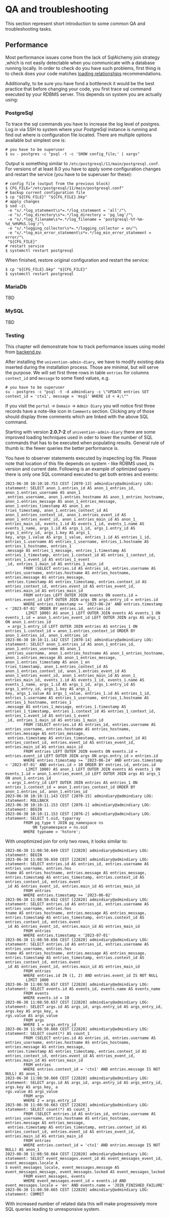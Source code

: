 [loading relationships]: https://docs.sqlalchemy.org/en/20/orm/queryguide/relationships.html

# QA and troubleshooting

This section represent short introduction to some common QA and
troubleshooting tasks.

## Performance

Most performance issues come from the lack of SqlAlchemy join strategy ,which
is not easily detectable when you communicate with a database running locally.
In order to check do you have such problems, first thing is to check does your
code matches [loading relationships] recommendations.

Additionally, to be sure you have fond a bottleneck it would be the best
practice that before changing your code, you first trace sql command executed
by your RDBMS server. This depends on system you are actually using:

### PostgreSql

To trace the sql commands you have to increase the log level of postgres. Log
in via SSH to system where your PostgreSql instance is running and find out
where is configuration file located. There are multiple options available but
simplest one is:

```console
# you have to be superuser
$ su - postgres -c "psql -t -c 'SHOW config_file;' | xargs"
```

Output is something similar to `/etc/postgresql/11/main/postgresql.conf`. For
versions of at least 8.0 you have to apply some configuration changes and
restart the service (you have to be superuser for these):

```shell
# config file (output from the previous block)
$ CFG_FILE="/etc/postgresql/11/main/postgresql.conf"
# backup current configuration file
$ cp "${CFG_FILE}" "${CFG_FILE}.bkp"
# apply changes
$ sed -i\
 -e "s/.*log_statement\s*=.*/log_statement = 'all'/"\
 -e "s/.*log_directory\s*=.*/log_directory = 'pg_log'/"\
 -e "s/.*log_filename\s*=.*/log_filename = 'postgresql-%Y-%m-%d_%H%M%S.log'/"\
 -e "s/.*logging_collector\s*=.*/logging_collector = on/"\
 -e "s/.*log_min_error_statement\s*=.*/log_min_error_statement = error/"\
 "${CFG_FILE}"
# restart service
$ systemctl restart postgresql
```

When finished, restore original configuration and restart the service:

```shell
$ cp "${CFG_FILE}.bkp" "${CFG_FILE}"
$ systemctl restart postgresql
```

### MariaDb

TBD

### MySQL

TBD

### Testing

This chapter will demonstrate how to track performance issues using model from
[backend.py](./python/admindiary/backend.py).

After installing the `univention-admin-diary`, we have to modify existing data
inserted during the installation process. Those are minimal, but will serve the
purpose. We will set first three rows in table `entries` for columns
`context_id` and `message` to some fixed values, e.g.

```console
# you have to be superuser
su - postgres -c "psql -t -d admindiary -c \"UPDATE entries SET context_id = 'ctx1', message = 'msg1' WHERE id < 4;\""
```

If you visit the `portal` -> `Domain` -> `Admin Diary` you will notice first
three records have a note-like icon in `Comments` section. Clicking any of
those should display three comments which are linked with the above SQL
command.

Starting with version **2.0.7-2** of `univention-admin-diary` there are some
improved loading techniques used in oder to lower the number of SQL commands
that has to be executed when populating results. General rule of thumb is: the
fewer queries the better performance is.

You have to observer statements executed by inspecting log file. Please note
that location of this file depends on system - like RDBMS used, its version and
current date. Following is an example of optimized query - there is only one
SQL command executed to get both entries and events:

```text
2023-06-30 10:10:10.753 CEST [2070-13] admindiary@admindiary LOG:  statement: SELECT anon_1.entries_id AS anon_1_entries_id, anon_1.entries_username AS anon_1
_entries_username, anon_1.entries_hostname AS anon_1_entries_hostname, anon_1.entries_message AS anon_1_entries_message, anon_1.entries_timestamp AS anon_1_en
tries_timestamp, anon_1.entries_context_id AS anon_1_entries_context_id, anon_1.entries_event_id AS anon_1_entries_event_id, anon_1.entries_main_id AS anon_1_
entries_main_id, events_1.id AS events_1_id, events_1.name AS events_1_name, args_1.id AS args_1_id, args_1.entry_id AS args_1_entry_id, args_1.key AS args_1_
key, args_1.value AS args_1_value, entries_1.id AS entries_1_id, entries_1.username AS entries_1_username, entries_1.hostname AS entries_1_hostname, entries_1
.message AS entries_1_message, entries_1.timestamp AS entries_1_timestamp, entries_1.context_id AS entries_1_context_id, entries_1.event_id AS entries_1_event
_id, entries_1.main_id AS entries_1_main_id
        FROM (SELECT entries.id AS entries_id, entries.username AS entries_username, entries.hostname AS entries_hostname, entries.message AS entries_message,
 entries.timestamp AS entries_timestamp, entries.context_id AS entries_context_id, entries.event_id AS entries_event_id, entries.main_id AS entries_main_id
        FROM entries LEFT OUTER JOIN events ON events.id = entries.event_id LEFT OUTER JOIN args ON args.entry_id = entries.id
        WHERE entries.timestamp >= '2023-06-24' AND entries.timestamp < '2023-07-01' ORDER BY entries.id, entries.id
         LIMIT 1000) AS anon_1 LEFT OUTER JOIN events AS events_1 ON events_1.id = anon_1.entries_event_id LEFT OUTER JOIN args AS args_1 ON anon_1.entries_id
 = args_1.entry_id LEFT OUTER JOIN entries AS entries_1 ON entries_1.context_id = anon_1.entries_context_id ORDER BY anon_1.entries_id, anon_1.entries_id
2023-06-30 10:10:11.142 CEST [2070-14] admindiary@admindiary LOG:  statement: SELECT anon_1.entries_id AS anon_1_entries_id, anon_1.entries_username AS anon_1
_entries_username, anon_1.entries_hostname AS anon_1_entries_hostname, anon_1.entries_message AS anon_1_entries_message, anon_1.entries_timestamp AS anon_1_en
tries_timestamp, anon_1.entries_context_id AS anon_1_entries_context_id, anon_1.entries_event_id AS anon_1_entries_event_id, anon_1.entries_main_id AS anon_1_
entries_main_id, events_1.id AS events_1_id, events_1.name AS events_1_name, args_1.id AS args_1_id, args_1.entry_id AS args_1_entry_id, args_1.key AS args_1_
key, args_1.value AS args_1_value, entries_1.id AS entries_1_id, entries_1.username AS entries_1_username, entries_1.hostname AS entries_1_hostname, entries_1
.message AS entries_1_message, entries_1.timestamp AS entries_1_timestamp, entries_1.context_id AS entries_1_context_id, entries_1.event_id AS entries_1_event
_id, entries_1.main_id AS entries_1_main_id
        FROM (SELECT entries.id AS entries_id, entries.username AS entries_username, entries.hostname AS entries_hostname, entries.message AS entries_message,
 entries.timestamp AS entries_timestamp, entries.context_id AS entries_context_id, entries.event_id AS entries_event_id, entries.main_id AS entries_main_id
        FROM entries LEFT OUTER JOIN events ON events.id = entries.event_id LEFT OUTER JOIN args ON args.entry_id = entries.id
        WHERE entries.timestamp >= '2023-06-24' AND entries.timestamp < '2023-07-01' AND entries.id > 10 ORDER BY entries.id, entries.id
         LIMIT 1000) AS anon_1 LEFT OUTER JOIN events AS events_1 ON events_1.id = anon_1.entries_event_id LEFT OUTER JOIN args AS args_1 ON anon_1.entries_id
 = args_1.entry_id LEFT OUTER JOIN entries AS entries_1 ON entries_1.context_id = anon_1.entries_context_id ORDER BY anon_1.entries_id, anon_1.entries_id
2023-06-30 10:10:11.143 CEST [2070-15] admindiary@admindiary LOG:  statement: ROLLBACK
2023-06-30 10:10:11.153 CEST [2076-1] admindiary@admindiary LOG:  statement: BEGIN
2023-06-30 10:10:11.153 CEST [2076-2] admindiary@admindiary LOG:  statement: SELECT t.oid, typarray
        FROM pg_type t JOIN pg_namespace ns
            ON typnamespace = ns.oid
        WHERE typname = 'hstore';
```

With unoptimized join for only two rows, it looks similar to:

```text
2023-06-30 11:08:50.649 CEST [22820] admindiary@admindiary LOG:  statement: BEGIN
2023-06-30 11:08:50.650 CEST [22820] admindiary@admindiary LOG:  statement: SELECT entries.id AS entries_id, entries.username AS entries_username, entries.hos
tname AS entries_hostname, entries.message AS entries_message, entries.timestamp AS entries_timestamp, entries.context_id AS entries_context_id, entries.event
_id AS entries_event_id, entries.main_id AS entries_main_id
        FROM entries
        WHERE entries.timestamp >= '2023-06-02'
2023-06-30 11:08:50.652 CEST [22820] admindiary@admindiary LOG:  statement: SELECT entries.id AS entries_id, entries.username AS entries_username, entries.hos
tname AS entries_hostname, entries.message AS entries_message, entries.timestamp AS entries_timestamp, entries.context_id AS entries_context_id, entries.event
_id AS entries_event_id, entries.main_id AS entries_main_id
        FROM entries
        WHERE entries.timestamp < '2023-07-01'
2023-06-30 11:08:50.656 CEST [22820] admindiary@admindiary LOG:  statement: SELECT entries.id AS entries_id, entries.username AS entries_username, entries.hos
tname AS entries_hostname, entries.message AS entries_message, entries.timestamp AS entries_timestamp, entries.context_id AS entries_context_id, entries.event
_id AS entries_event_id, entries.main_id AS entries_main_id
        FROM entries
        WHERE entries.id IN (1, 2) AND entries.event_id IS NOT NULL
         LIMIT 1000
2023-06-30 11:08:50.657 CEST [22820] admindiary@admindiary LOG:  statement: SELECT events.id AS events_id, events.name AS events_name
        FROM events
        WHERE events.id = 10
2023-06-30 11:08:50.657 CEST [22820] admindiary@admindiary LOG:  statement: SELECT args.id AS args_id, args.entry_id AS args_entry_id, args.key AS args_key, a
rgs.value AS args_value
        FROM args
        WHERE 1 = args.entry_id
2023-06-30 11:08:50.660 CEST [22820] admindiary@admindiary LOG:  statement: SELECT count(*) AS count_1
        FROM (SELECT entries.id AS entries_id, entries.username AS entries_username, entries.hostname AS entries_hostname, entries.message AS entries_message,
 entries.timestamp AS entries_timestamp, entries.context_id AS entries_context_id, entries.event_id AS entries_event_id, entries.main_id AS entries_main_id
        FROM entries
        WHERE entries.context_id = 'ctx1' AND entries.message IS NOT NULL) AS anon_1
2023-06-30 11:08:50.660 CEST [22820] admindiary@admindiary LOG:  statement: SELECT args.id AS args_id, args.entry_id AS args_entry_id, args.key AS args_key, a
rgs.value AS args_value
        FROM args
        WHERE 2 = args.entry_id
2023-06-30 11:08:50.663 CEST [22820] admindiary@admindiary LOG:  statement: SELECT count(*) AS count_1
        FROM (SELECT entries.id AS entries_id, entries.username AS entries_username, entries.hostname AS entries_hostname, entries.message AS entries_message,
 entries.timestamp AS entries_timestamp, entries.context_id AS entries_context_id, entries.event_id AS entries_event_id, entries.main_id AS entries_main_id
        FROM entries
        WHERE entries.context_id = 'ctx1' AND entries.message IS NOT NULL) AS anon_1
2023-06-30 11:08:50.664 CEST [22820] admindiary@admindiary LOG:  statement: SELECT event_messages.event_id AS event_messages_event_id, event_messages.locale A
S event_messages_locale, event_messages.message AS event_messages_message, event_messages.locked AS event_messages_locked
        FROM event_messages, events
        WHERE event_messages.event_id = events.id AND event_messages.locale = 'en' AND events.name = 'JOIN_FINISHED_FAILURE'
2023-06-30 11:08:50.665 CEST [22820] admindiary@admindiary LOG:  statement: COMMIT
```

With increased number of related data this will make progressively more SQL
queries leading to unresponsive system.